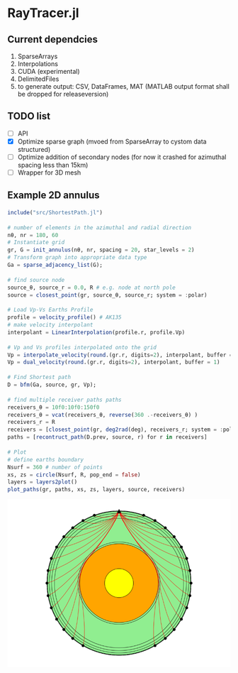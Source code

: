 # RayTracer.jl
## Current dependcies 

1. SparseArrays
2. Interpolations
3. CUDA (experimental)
4. DelimitedFiles
5. to generate output: CSV, DataFrames, MAT (MATLAB output format shall be dropped for releaseversion)

## TODO list
- [ ] API
- [x] Optimize sparse graph (mvoed from SparseArray to cystom data structured)
- [ ] Optimize addition of secondary nodes (for now it crashed for azimuthal spacing less than 15km)
- [ ] Wrapper for 3D mesh

## Example 2D annulus
```julia
include("src/ShortestPath.jl")

# number of elements in the azimuthal and radial direction
nθ, nr = 180, 60
# Instantiate grid
gr, G = init_annulus(nθ, nr, spacing = 20, star_levels = 2)
# Transform graph into appropriate data type
Ga = sparse_adjacency_list(G);

# find source node
source_θ, source_r = 0.0, R # e.g. node at north pole
source = closest_point(gr, source_θ, source_r; system = :polar)

# Load Vp-Vs Earths Profile
profile = velocity_profile() # AK135
# make velocity interpolant
interpolant = LinearInterpolation(profile.r, profile.Vp)

# Vp and Vs profiles interpolated onto the grid
Vp = interpolate_velocity(round.(gr.r, digits=2), interpolant, buffer = 0)
Vp = dual_velocity(round.(gr.r, digits=2), interpolant, buffer = 1)

# Find Shortest path
D = bfm(Ga, source, gr, Vp);

# find multiple receiver paths paths
receivers_θ = 10f0:10f0:150f0
receivers_θ = vcat(receivers_θ, reverse(360 .-receivers_θ) )
receivers_r = R
receivers = [closest_point(gr, deg2rad(deg), receivers_r; system = :polar) for deg in receivers_θ]
paths = [recontruct_path(D.prev, source, r) for r in receivers]

# Plot
# define earths boundary
Nsurf = 360 # number of points
xs, zs = circle(Nsurf, R, pop_end = false)
layers = layers2plot()
plot_paths(gr, paths, xs, zs, layers, source, receivers)
```

![output](ray_paths.png)
